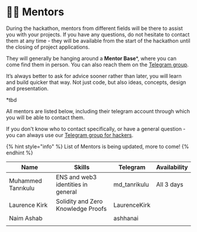 # 🧑🏫 Mentors

During the hackathon, mentors from different fields will be there to assist you with your projects. If you have any questions, do not hesitate to contact them at any time - they will be available from the start of the hackathon until the closing of project applications.

They will generally be hanging around a **Mentor Base**\*, where you can come find them in person. You can also reach them on the [Telegram group](https://t.me/+2bPk0y1790JkMTE0).

It’s always better to ask for advice sooner rather than later, you will learn and build quicker that way. Not just code, but also ideas, concepts, design and presentation.

\*tbd

All mentors are listed below, including their telegram account through which you will be able to contact them.

If you don't know who to contact specifically, or have a general question - you can always use our [Telegram group for hackers](https://t.me/+2bPk0y1790JkMTE0).

{% hint style="info" %}
List of Mentors is being updated, more to come!
{% endhint %}

| Name               | Skills                             | Telegram      | Availability |
| ------------------ | ---------------------------------- | ------------- | ------------ |
| Muhammed Tanrıkulu | ENS and web3 identities in general | md\_tanrikulu | All 3 days   |
| Laurence Kirk      | Solidity and Zero Knowledge Proofs | LaurenceKirk  |              |
| Naim Ashab         |                                    | ashhanai      |              |
|                    |                                    |               |              |

